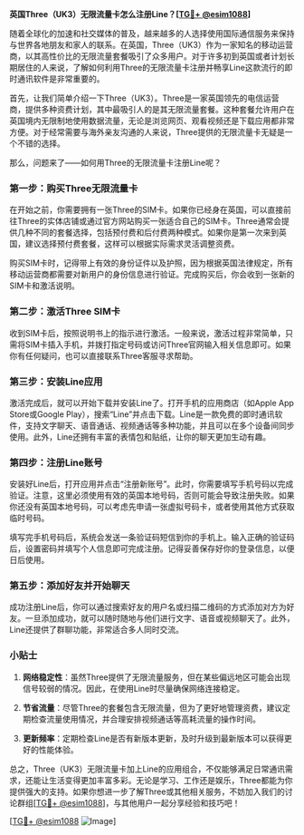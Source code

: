**英国Three（UK3）无限流量卡怎么注册Line？[[TG💪+ @esim1088](https://t.me/s/esim1088)]**

随着全球化的加速和社交媒体的普及，越来越多的人选择使用国际通信服务来保持与世界各地朋友和家人的联系。在英国，Three（UK3）作为一家知名的移动运营商，以其高性价比的无限流量套餐吸引了众多用户。对于许多初到英国或者计划长期居住的人来说，了解如何利用Three的无限流量卡注册并畅享Line这款流行的即时通讯软件是非常重要的。

首先，让我们简单介绍一下Three（UK3）。Three是一家英国领先的电信运营商，提供多种资费计划，其中最吸引人的是其无限流量套餐。这种套餐允许用户在英国境内无限制地使用数据流量，无论是浏览网页、观看视频还是下载应用都非常方便。对于经常需要与海外亲友沟通的人来说，Three提供的无限流量卡无疑是一个不错的选择。

那么，问题来了——如何用Three的无限流量卡注册Line呢？

### 第一步：购买Three无限流量卡

在开始之前，你需要拥有一张Three的SIM卡。如果你已经身在英国，可以直接前往Three的实体店铺或通过官方网站购买一张适合自己的SIM卡。Three通常会提供几种不同的套餐选择，包括预付费和后付费两种模式。如果你是第一次来到英国，建议选择预付费套餐，这样可以根据实际需求灵活调整资费。

购买SIM卡时，记得带上有效的身份证件以及护照，因为根据英国法律规定，所有移动运营商都需要对新用户的身份信息进行验证。完成购买后，你会收到一张新的SIM卡和激活说明。

### 第二步：激活Three SIM卡

收到SIM卡后，按照说明书上的指示进行激活。一般来说，激活过程非常简单，只需将SIM卡插入手机，并拨打指定号码或访问Three官网输入相关信息即可。如果你有任何疑问，也可以直接联系Three客服寻求帮助。

### 第三步：安装Line应用

激活完成后，就可以开始下载并安装Line了。打开手机的应用商店（如Apple App Store或Google Play），搜索“Line”并点击下载。Line是一款免费的即时通讯软件，支持文字聊天、语音通话、视频通话等多种功能，并且可以在多个设备间同步使用。此外，Line还拥有丰富的表情包和贴纸，让你的聊天更加生动有趣。

### 第四步：注册Line账号

安装好Line后，打开应用并点击“注册新账号”。此时，你需要填写手机号码以完成验证。注意，这里必须使用有效的英国本地号码，否则可能会导致注册失败。如果你还没有英国本地号码，可以考虑先申请一张虚拟号码卡，或者使用其他方式获取临时号码。

填写完手机号码后，系统会发送一条验证码短信到你的手机上。输入正确的验证码后，设置密码并填写个人信息即可完成注册。记得妥善保存好你的登录信息，以便日后使用。

### 第五步：添加好友并开始聊天

成功注册Line后，你可以通过搜索好友的用户名或扫描二维码的方式添加对方为好友。一旦添加成功，就可以随时随地与他们进行文字、语音或视频聊天了。此外，Line还提供了群聊功能，非常适合多人同时交流。

### 小贴士

1. **网络稳定性**：虽然Three提供了无限流量服务，但在某些偏远地区可能会出现信号较弱的情况。因此，在使用Line时尽量确保网络连接稳定。
   
2. **节省流量**：尽管Three的套餐包含无限流量，但为了更好地管理资费，建议定期检查流量使用情况，并合理安排视频通话等高耗流量的操作时间。

3. **更新频率**：定期检查Line是否有新版本更新，及时升级到最新版本可以获得更好的性能体验。

总之，Three（UK3）无限流量卡加上Line的应用组合，不仅能够满足日常通讯需求，还能让生活变得更加丰富多彩。无论是学习、工作还是娱乐，Three都能为你提供强大的支持。如果你想进一步了解Three或其他相关服务，不妨加入我们的讨论群组[[TG💪+ @esim1088](https://t.me/s/esim1088)]，与其他用户一起分享经验和技巧吧！

[[TG💪+ @esim1088](https://t.me/s/esim1088) ![Image](https://i.postimg.cc/4NQfJmqS/Snipaste-2025-05-13-00-14-12.png)]